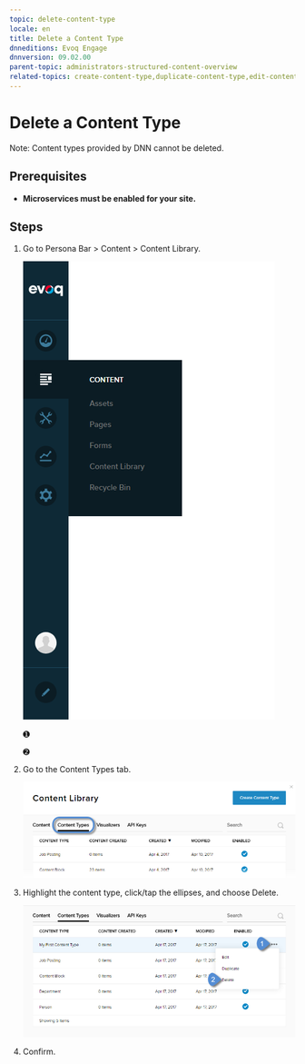 ```yaml
---
topic: delete-content-type
locale: en
title: Delete a Content Type
dnneditions: Evoq Engage
dnnversion: 09.02.00
parent-topic: administrators-structured-content-overview
related-topics: create-content-type,duplicate-content-type,edit-content-type,content-fields-versus-form-fields
---
```


# Delete a Content Type

Note: Content types provided by DNN cannot be deleted.

## Prerequisites

*   **Microservices must be enabled for your site.**

## Steps

1.  Go to Persona Bar \> Content \> Content Library.
    
    ![Persona Bar > Content > Content Library](img/scr-pbar-host-Content-E91.png)
    
    ➊
    
    ➋
    
2.  Go to the Content Types tab.
    
    ![Content Types](img/scr-pbtabs-all-Content-ContentLibrary-ContentTypes-E91.png)
    
3.  Highlight the content type, click/tap the ellipses, and choose Delete.
    
      
    
    ![Content Type ellipses menu > Delete](img/scr-ContentTypes-Ellipses-Delete-E91.png)
    
      
    
4.  Confirm.